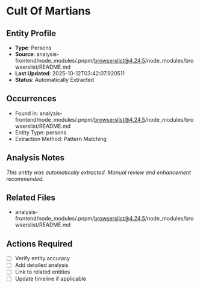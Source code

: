 # Cult Of Martians

## Entity Profile
- **Type**: Persons
- **Source**: analysis-frontend/node_modules/.pnpm/browserslist@4.24.5/node_modules/browserslist/README.md
- **Last Updated**: 2025-10-12T03:42:07.920511
- **Status**: Automatically Extracted

## Occurrences
- Found in: analysis-frontend/node_modules/.pnpm/browserslist@4.24.5/node_modules/browserslist/README.md
- Entity Type: persons
- Extraction Method: Pattern Matching

## Analysis Notes
*This entity was automatically extracted. Manual review and enhancement recommended.*

## Related Files
- analysis-frontend/node_modules/.pnpm/browserslist@4.24.5/node_modules/browserslist/README.md

## Actions Required
- [ ] Verify entity accuracy
- [ ] Add detailed analysis
- [ ] Link to related entities
- [ ] Update timeline if applicable
